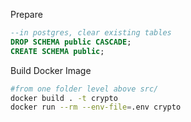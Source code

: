 Prepare
```sql
--in postgres, clear existing tables
DROP SCHEMA public CASCADE;
CREATE SCHEMA public;
```

Build Docker Image
```sh
#from one folder level above src/
docker build . -t crypto
docker run --rm --env-file=.env crypto
```
